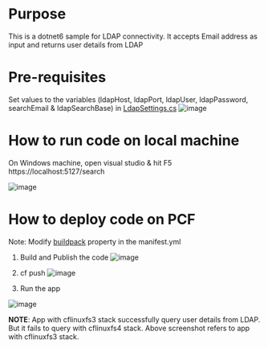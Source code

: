 # Purpose
This is a dotnet6 sample for LDAP connectivity. It accepts Email address as input and returns user details from LDAP

# Pre-requisites
Set values to the variables (ldapHost, ldapPort, ldapUser, ldapPassword, searchEmail & ldapSearchBase) in [LdapSettings.cs](https://github.com/nidhisht/cf-dotnet-ldap/blob/c4d84a86c51210c35fd582da0a066d529c0b4156/cf-dotnet6-ldap/LdapSetting.cs#L5C17-L5C17)
![image](https://github.com/nidhisht/cf-dotnet-ldap/assets/42999787/08f87727-63ec-446c-8bbe-fd33237a5728)

# How to run code on local machine
On Windows machine, open visual studio & hit F5
https://localhost:5127/search

![image](https://github.com/nidhisht/cf-dotnet-ldap/assets/42999787/e9269ddf-c2cf-49f4-9210-d88296048279)

# How to deploy code on PCF
Note: Modify [buildpack](https://github.com/nidhisht/cf-dotnet-ldap/blob/3d7082e92acdaa40ba8d929097835c6eaed5836c/cf-dotnet6-ldap/manifest.yml#L4C16-L4C16) property in the manifest.yml


1) Build and Publish the code
   ![image](https://github.com/nidhisht/cf-dotnet-ldap/assets/42999787/0a5f5144-81a5-4063-ab27-87e552bf07cb)

3) cf push
   ![image](https://github.com/nidhisht/cf-dotnet-ldap/assets/42999787/209ebaf4-f7dd-4980-aac5-e444b5d68da6)

5) Run the app
   
  ![image](https://github.com/nidhisht/cf-dotnet-ldap/assets/42999787/ef2c7c9c-d6be-43f6-8b2d-9dffdca5d3f8)

  **NOTE**: App with cflinuxfs3 stack successfully query user details from LDAP. But it fails to query with cflinuxfs4 stack. Above screenshot refers to app with cflinuxfs3 stack.


